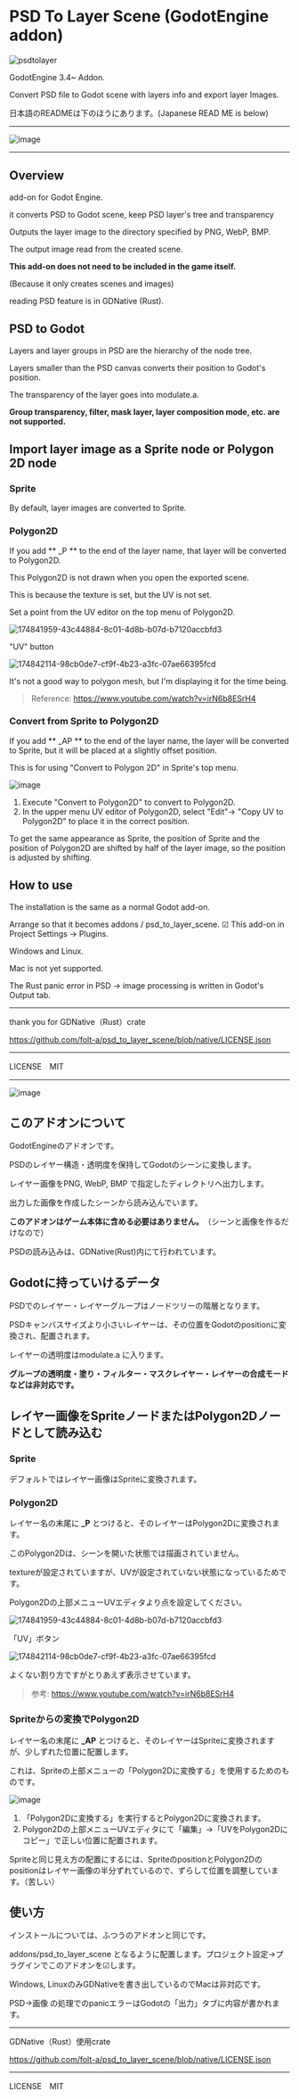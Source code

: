 # PSD To Layer Scene (GodotEngine addon)

![psdtolayer](https://user-images.githubusercontent.com/32963227/174834872-9b256891-c9ff-455a-9e10-6a7f06fe4c03.png)


GodotEngine 3.4~ Addon.

Convert PSD file to Godot scene with layers info and export layer Images.

日本語のREADMEは下のほうにあります。(Japanese READ ME is below)

---

![image](https://user-images.githubusercontent.com/32963227/175462478-081ee4f4-721a-4d79-b628-f15740819764.png)


---


## Overview

add-on for Godot Engine.

it converts PSD to Godot scene, keep PSD layer's tree and transparency

Outputs the layer image to the directory specified by PNG, WebP, BMP.

The output image read from the created scene.

**This add-on does not need to be included in the game itself.**

(Because it only creates scenes and images)

reading PSD feature is in GDNative (Rust).

## PSD to Godot

Layers and layer groups in PSD are the hierarchy of the node tree.

Layers smaller than the PSD canvas converts their position to Godot's position.

The transparency of the layer goes into modulate.a.

**Group transparency, filter, mask layer, layer composition mode, etc. are not supported.**

## Import layer image as a Sprite node or Polygon 2D node
### Sprite

By default, layer images are converted to Sprite.

### Polygon2D

If you add ** _P ** to the end of the layer name, that layer will be converted to Polygon2D.

This Polygon2D is not drawn when you open the exported scene.

This is because the texture is set, but the UV is not set.

Set a point from the UV editor on the top menu of Polygon2D.

![174841959-43c44884-8c01-4d8b-b07d-b7120accbfd3](https://user-images.githubusercontent.com/32963227/174844863-65bfa0ba-2f85-4c2a-9662-e42b8e7f3c5f.png)

"UV" button

![174842114-98cb0de7-cf9f-4b23-a3fc-07ae66395fcd](https://user-images.githubusercontent.com/32963227/174844891-8bf16c8b-add9-4c0a-b5e7-d3369acd41ec.png)

It's not a good way to polygon mesh, but I'm displaying it for the time being.

> Reference: https://www.youtube.com/watch?v=irN6b8ESrH4

### Convert from Sprite to Polygon2D

If you add ** _AP ** to the end of the layer name, the layer will be converted to Sprite, but it will be placed at a slightly offset position.

This is for using "Convert to Polygon 2D" in Sprite's top menu.

![image](https://user-images.githubusercontent.com/32963227/174844245-f1b63e3e-3fc6-4f33-bb66-9548478e7fd7.png)

1. Execute "Convert to Polygon2D" to convert to Polygon2D.
2. In the upper menu UV editor of Polygon2D, select "Edit"-> "Copy UV to Polygon2D" to place it in the correct position.

To get the same appearance as Sprite, the position of Sprite and the position of Polygon2D are shifted by half of the layer image, so the position is adjusted by shifting.


## How to use

The installation is the same as a normal Godot add-on.

Arrange so that it becomes addons / psd_to_layer_scene. ☑ This add-on in Project Settings → Plugins.

Windows and Linux. 

Mac is not yet supported.

The Rust panic error in PSD → image processing is written in Godot's Output tab.

---

thank you for GDNative（Rust）crate

https://github.com/folt-a/psd_to_layer_scene/blob/native/LICENSE.json

---

LICENSE　MIT

---

![image](https://user-images.githubusercontent.com/32963227/175462190-68bc6ab9-4931-41ea-b7d7-ab55ceb6a8b9.png)

## このアドオンについて

GodotEngineのアドオンです。

PSDのレイヤー構造・透明度を保持してGodotのシーンに変換します。

レイヤー画像をPNG, WebP, BMP で指定したディレクトリへ出力します。

出力した画像を作成したシーンから読み込んでいます。

**このアドオンはゲーム本体に含める必要はありません。**　（シーンと画像を作るだけなので）

PSDの読み込みは、GDNative(Rust)内にて行われています。



## Godotに持っていけるデータ

PSDでのレイヤー・レイヤーグループはノードツリーの階層となります。

PSDキャンバスサイズより小さいレイヤーは、その位置をGodotのpositionに変換され、配置されます。

レイヤーの透明度はmodulate.a に入ります。

**グループの透明度・塗り・フィルター・マスクレイヤー・レイヤーの合成モードなどは非対応です。**



## レイヤー画像をSpriteノードまたはPolygon2Dノードとして読み込む
### Sprite

デフォルトではレイヤー画像はSpriteに変換されます。

### Polygon2D

レイヤー名の末尾に **_P** とつけると、そのレイヤーはPolygon2Dに変換されます。

このPolygon2Dは、シーンを開いた状態では描画されていません。

textureが設定されていますが、UVが設定されていない状態になっているためです。

Polygon2Dの上部メニューUVエディタより点を設定してください。

![174841959-43c44884-8c01-4d8b-b07d-b7120accbfd3](https://user-images.githubusercontent.com/32963227/174844863-65bfa0ba-2f85-4c2a-9662-e42b8e7f3c5f.png)

「UV」ボタン

![174842114-98cb0de7-cf9f-4b23-a3fc-07ae66395fcd](https://user-images.githubusercontent.com/32963227/174844891-8bf16c8b-add9-4c0a-b5e7-d3369acd41ec.png)


よくない割り方ですがとりあえず表示させています。

> 参考: https://www.youtube.com/watch?v=irN6b8ESrH4

### Spriteからの変換でPolygon2D

レイヤー名の末尾に **_AP** とつけると、そのレイヤーはSpriteに変換されますが、少しずれた位置に配置します。

これは、Spriteの上部メニューの「Polygon2Dに変換する」を使用するためのものです。

![image](https://user-images.githubusercontent.com/32963227/174844245-f1b63e3e-3fc6-4f33-bb66-9548478e7fd7.png)

1. 「Polygon2Dに変換する」を実行するとPolygon2Dに変換されます。
2. Polygon2Dの上部メニューUVエディタにて「編集」→「UVをPolygon2Dにコピー」で正しい位置に配置されます。

Spriteと同じ見え方の配置にするには、SpriteのpositionとPolygon2Dのpositionはレイヤー画像の半分ずれているので、ずらして位置を調整しています。（苦しい）


## 使い方

インストールについては、ふつうのアドオンと同じです。

addons/psd_to_layer_scene となるように配置します。プロジェクト設定→プラグインでこのアドオンを☑します。

Windows, LinuxのみGDNativeを書き出しているのでMacは非対応です。

PSD→画像 の処理でのpanicエラーはGodotの「出力」タブに内容が書かれます。


---

GDNative（Rust）使用crate

https://github.com/folt-a/psd_to_layer_scene/blob/native/LICENSE.json

---

LICENSE　MIT



